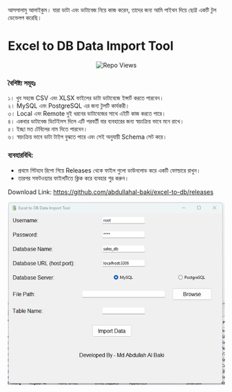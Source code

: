 আসসালামু আলাইকুম। 
যারা ডাটা এবং ডাটাবেজ নিয়ে কাজ করেন, তাদের জন্য আমি পাইথন দিয়ে ছোট্ট একটি টুল ডেভেলপ করেছি। 

# Excel to DB Data Import Tool 
<p align="center">
  <img src="https://hits.seeyoufarm.com/api/count/incr/badge.svg?url=https://github.com/abdullahal-baki/excel-to-db&count_bg=%2379C83D&title_bg=%23555555&icon=github.svg&icon_color=%23E7E7E7&title=Repo+Views&edge_flat=false" alt="Repo Views" />
</p>

### বৈশিষ্ট্য সমূহঃ 

১। খুব সহজে CSV এবং XLSX ফাইলের ডাটা ডাটাবেজে ইন্সার্ট করতে পারবেন। <br>
২। MySQL এবং PostgreSQL এর জন্য টুলটি কার্যকরী। <br>
৩। Local এবং Remote দুই ধরনের ডাটাবেজের সাথে এইটি কাজ করতে পারে। <br>
৪। একবার ডাটাবেজ ডিটেইলস দিলে এটি পরবর্তী বার ব্যবহারের জন্য স্বয়ংক্রিয় ভাবে মনে রাখে। <br>
৫। ইচ্ছা মত টেবিলের নাম দিতে পারবেন। <br>
৬। স্বয়ংক্রিয় ভাবে ডাটা টাইপ বুঝতে পারে এবং সেই অনুযায়ী Schema সেট করে।<br>

### ব্যবহারবিধি: 
- প্রথমে গিটহাব রিপো  গিয়ে Releases থেকে ফাইল গুলো ডাউনলোড করে একটি ফোল্ডারে রাখুন। 
- তারপর সফটওয়্যার ফাইলটিতে ক্লিক করে ব্যবহার শুর করুন। 

Download Link: https://github.com/abdullahal-baki/excel-to-db/releases

<img src='sample.png'>

